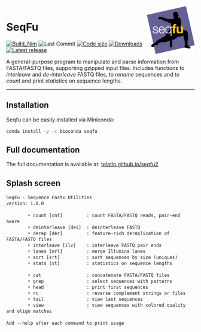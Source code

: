 <a href="https://telatin.github.io/seqfu2" description="SeqFu documentation">
<img align="right" width="128" height="128" src="docs/img/seqfu-512.png"></a>

# SeqFu

[![Build_Nim](https://github.com/telatin/seqfu2/actions/workflows/nimtest.yml/badge.svg)](https://github.com/telatin/seqfu2/actions/workflows/nimtest.yml)
![Last Commit](https://img.shields.io/github/last-commit/telatin/seqfu2)
[![Code size](https://img.shields.io/github/languages/code-size/telatin/seqfu2)](README.md)
[![Downloads](https://img.shields.io/conda/dn/bioconda/seqfu)](https://bioconda.github.io/recipes/seqfu/README.html)
[![Latest release](https://img.shields.io/github/v/release/telatin/seqfu2)](https://github.com/telatin/seqfu2/releases)


A general-purpose program to manipulate and parse information from FASTA/FASTQ files,
supporting gzipped input files.
Includes functions to *interleave* and *de-interleave* FASTQ files, to *rename*
sequences and to *count* and print *statistics* on sequence lengths.
 
---


## Installation

Seqfu can be easily installed via Miniconda:

```bash
conda install -y -c bioconda seqfu
```

## Full documentation

The full documentation is available at:
[telatin.github.io/seqfu2](https://telatin.github.io/seqfu2)

## Splash screen

```
SeqFu - Sequence Fastx Utilities
version: 1.0.0

        • count [cnt]         : count FASTA/FASTQ reads, pair-end aware
        • deinterleave [dei]  : deinterleave FASTQ
        • derep [der]         : feature-rich dereplication of FASTA/FASTQ files
        • interleave [ilv]    : interleave FASTQ pair ends
        • lanes [mrl]         : merge Illumina lanes
        • sort [srt]          : sort sequences by size (uniques)
        • stats [st]          : statistics on sequence lengths

        • cat                 : concatenate FASTA/FASTQ files
        • grep                : select sequences with patterns
        • head                : print first sequences
        • rc                  : reverse complement strings or files
        • tail                : view last sequences
        • view                : view sequences with colored quality and oligo matches

Add --help after each command to print usage
```
